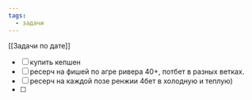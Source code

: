 ```yaml
---
tags:
  - задачи
---
```

[[Задачи по дате]]
- [ ] купить кепшен
- [ ] ресерч на фишей по агре ривера 40+, потбет в разных ветках.
- [ ] ресерч на каждой позе ренжии 4бет в холодную и теплую)
- [ ] 